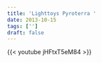```yaml
---
title: 'Lighttoys Pyroterra '
date: 2013-10-15
tags: ['']
draft: false
---
```

{{< youtube jHFtxT5eM84 >}}
